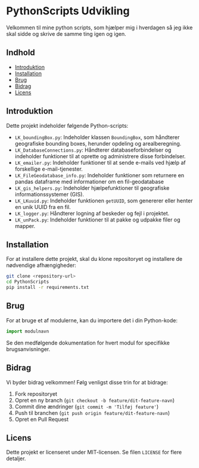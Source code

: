 # PythonScripts Udvikling

Velkommen til mine python scripts, som hjælper mig i hverdagen så jeg ikke skal sidde og skrive de samme ting igen og igen.

## Indhold

- [Introduktion](#introduktion)
- [Installation](#installation)
- [Brug](#brug)
- [Bidrag](#bidrag)
- [Licens](#licens)

## Introduktion

Dette projekt indeholder følgende Python-scripts:

- `LK_boundingBox.py`: Indeholder klassen `BoundingBox`, som håndterer geografiske bounding boxes, herunder opdeling og arealberegning.
- `LK_DatabaseConnections.py`: Håndterer databaseforbindelser og indeholder funktioner til at oprette og administrere disse forbindelser.
- `LK_emailer.py`: Indeholder funktioner til at sende e-mails ved hjælp af forskellige e-mail-tjenester.
- `LK_FileGeodatabase_info.py`: Indeholder funktioner som returnere en pandas dataframe med informationer om en fil-geodatabase
- `LK_gis_helpers.py`: Indeholder hjælpefunktioner til geografiske informationssystemer (GIS).
- `LK_LKuuid.py`: Indeholder funktionen `getUUID`, som genererer eller henter en unik UUID fra en fil.
- `LK_logger.py`: Håndterer logning af beskeder og fejl i projektet.
- `LK_unPack.py`: Indeholder funktioner til at pakke og udpakke filer og mapper.

## Installation

For at installere dette projekt, skal du klone repositoryet og installere de nødvendige afhængigheder:

```bash
git clone <repository-url>
cd PythonScripts
pip install -r requirements.txt
```

## Brug

For at bruge et af modulerne, kan du importere det i din Python-kode:

```python
import modulnavn
```

Se den medfølgende dokumentation for hvert modul for specifikke brugsanvisninger.

## Bidrag

Vi byder bidrag velkommen! Følg venligst disse trin for at bidrage:

1. Fork repositoryet
2. Opret en ny branch (`git checkout -b feature/dit-feature-navn`)
3. Commit dine ændringer (`git commit -m 'Tilføj feature'`)
4. Push til branchen (`git push origin feature/dit-feature-navn`)
5. Opret en Pull Request

## Licens

Dette projekt er licenseret under MIT-licensen. Se filen `LICENSE` for flere detaljer.